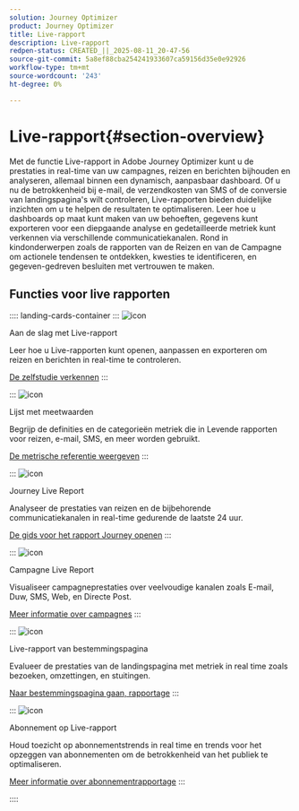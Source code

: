 ```yaml
---
solution: Journey Optimizer
product: Journey Optimizer
title: Live-rapport
description: Live-rapport
redpen-status: CREATED_||_2025-08-11_20-47-56
source-git-commit: 5a8ef88cba254241933607ca59156d35e0e92926
workflow-type: tm+mt
source-wordcount: '243'
ht-degree: 0%

---
```



# Live-rapport{#section-overview}

Met de functie Live-rapport in Adobe Journey Optimizer kunt u de prestaties in real-time van uw campagnes, reizen en berichten bijhouden en analyseren, allemaal binnen een dynamisch, aanpasbaar dashboard. Of u nu de betrokkenheid bij e-mail, de verzendkosten van SMS of de conversie van landingspagina&#39;s wilt controleren, Live-rapporten bieden duidelijke inzichten om u te helpen de resultaten te optimaliseren. Leer hoe u dashboards op maat kunt maken van uw behoeften, gegevens kunt exporteren voor een diepgaande analyse en gedetailleerde metriek kunt verkennen via verschillende communicatiekanalen. Rond in kindonderwerpen zoals de rapporten van de Reizen en van de Campagne om actionele tendensen te ontdekken, kwesties te identificeren, en gegeven-gedreven besluiten met vertrouwen te maken.

## Functies voor live rapporten

:::: landing-cards-container
:::
![icon](https://cdn.experienceleague.adobe.com/icons/circle-play.svg)

Aan de slag met Live-rapport

Leer hoe u Live-rapporten kunt openen, aanpassen en exporteren om reizen en berichten in real-time te controleren.

[De zelfstudie verkennen](../using/reports/live-report.md)
:::

:::
![icon](https://cdn.experienceleague.adobe.com/icons/list-check.svg)

Lijst met meetwaarden

Begrijp de definities en de categorieën metriek die in Levende rapporten voor reizen, e-mail, SMS, en meer worden gebruikt.

[De metrische referentie weergeven](../using/reports/live-report-components.md)
:::

:::
![icon](https://cdn.experienceleague.adobe.com/icons/chart-line.svg)

Journey Live Report

Analyseer de prestaties van reizen en de bijbehorende communicatiekanalen in real-time gedurende de laatste 24 uur.

[De gids voor het rapport Journey openen](../using/reports/journey-live-report.md)
:::

:::
![icon](https://cdn.experienceleague.adobe.com/icons/chart-line.svg)

Campagne Live Report

Visualiseer campagneprestaties over veelvoudige kanalen zoals E-mail, Duw, SMS, Web, en Directe Post.

[Meer informatie over campagnes](../using/reports/campaign-live-report.md)
:::

:::
![icon](https://cdn.experienceleague.adobe.com/icons/chart-line.svg)

Live-rapport van bestemmingspagina

Evalueer de prestaties van de landingspagina met metriek in real time zoals bezoeken, omzettingen, en stuitingen.

[Naar bestemmingspagina gaan, rapportage](../using/reports/lp-report-live.md)
:::

:::
![icon](https://cdn.experienceleague.adobe.com/icons/chart-line.svg)

Abonnement op Live-rapport

Houd toezicht op abonnementstrends in real time en trends voor het opzeggen van abonnementen om de betrokkenheid van het publiek te optimaliseren.

[Meer informatie over abonnementrapportage](../using/reports/subscription-report-live.md)
:::

::::
